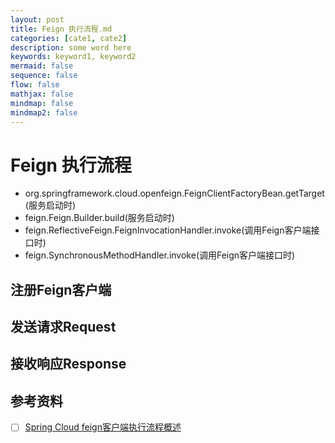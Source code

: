 ```yaml
---
layout: post
title: Feign 执行流程.md
categories: [cate1, cate2]
description: some word here
keywords: keyword1, keyword2
mermaid: false
sequence: false
flow: false
mathjax: false
mindmap: false
mindmap2: false
---
```

# Feign 执行流程
- org.springframework.cloud.openfeign.FeignClientFactoryBean.getTarget(服务启动时)
- feign.Feign.Builder.build(服务启动时)
- feign.ReflectiveFeign.FeignInvocationHandler.invoke(调用Feign客户端接口时)
- feign.SynchronousMethodHandler.invoke(调用Feign客户端接口时)

## 注册Feign客户端

## 发送请求Request

## 接收响应Response

## 参考资料
- [ ] [Spring Cloud feign客户端执行流程概述](https://blog.csdn.net/andy_zhang2007/article/details/86720165)